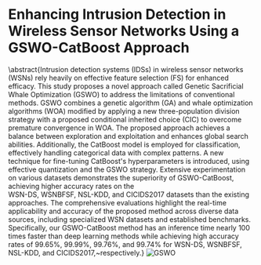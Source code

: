 # Enhancing Intrusion Detection in Wireless Sensor Networks Using a GSWO-CatBoost Approach
\abstract{Intrusion detection systems (IDSs) in wireless sensor networks (WSNs) rely 
heavily on effective feature selection (FS) for enhanced efficacy. This study proposes a 
novel approach called Genetic Sacrificial Whale Optimization (GSWO) to address the 
limitations of conventional methods. GSWO combines a genetic algorithm (GA) and whale 
optimization algorithms (WOA) modified by applying a new three-population division 
strategy with a proposed conditional inherited choice (CIC) to overcome premature 
convergence in WOA. The proposed approach achieves a balance between exploration and 
exploitation and enhances global search abilities. Additionally, the CatBoost model is 
employed for classification, effectively handling categorical data with complex patterns. A 
new technique for fine-tuning CatBoost's hyperparameters is introduced, using effective 
quantization and the GSWO strategy. Extensive experimentation on various datasets 
demonstrates the superiority of GSWO-CatBoost, achieving higher accuracy rates on the  
WSN-DS, WSNBFSF, NSL-KDD, and CICIDS2017 datasets than the existing approaches. 
The comprehensive evaluations highlight the real-time applicability and accuracy of the 
proposed method across diverse data sources, including specialized WSN datasets and 
established benchmarks. Specifically,  our GSWO-CatBoost method has an inference time 
nearly 100 times faster than deep learning methods while achieving high accuracy rates of 
99.65\%, 99.99\%, 99.76\%, and 99.74\% for WSN-DS, WSNBFSF, NSL-KDD, and 
CICIDS2017,~respectively.}
![GSWO](https://github.com/thuannguyen25032k/Enhancing-Intrusion-Detection-in-Wireless-Sensor-Networks-Using-a-GSWO-CatBoost-Approach/assets/110898043/825be09c-5269-41e0-83f3-f436b49a293e)

